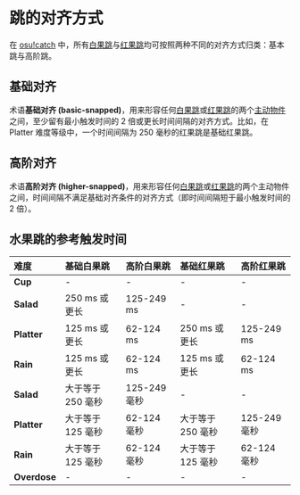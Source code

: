 # 跳的对齐方式

在 [osu!catch](/wiki/Game_mode/osu!catch) 中，所有[白果跳](/wiki/Gameplay/Dash)与[红果跳](/wiki/Gameplay/Hyperdash)均可按照两种不同的对齐方式归类：基本跳与高阶跳。

## 基础对齐

术语**基础对齐 (basic-snapped)**，用来形容任何[白果跳](/wiki/Gameplay/Dash)或[红果跳](/wiki/Gameplay/Hyperdash)的两个[主动物件](/wiki/Beatmapping/Active_object)之间，至少留有最小触发时间的 2 倍或更长时间间隔的对齐方式。比如，在 Platter 难度等级中，一个时间间隔为 250 毫秒的红果跳是基础红果跳。

## 高阶对齐

术语**高阶对齐 (higher-snapped)**，用来形容任何[白果跳](/wiki/Gameplay/Dash)或[红果跳](/wiki/Gameplay/Hyperdash)的两个主动物件之间，时间间隔不满足基础对齐条件的对齐方式（即时间间隔短于最小触发时间的 2 倍）。

## 水果跳的参考触发时间

| 难度 | 基础白果跳 | 高阶白果跳 | 基础红果跳 | 高阶红果跳 |
| :-- | :-- | :-- | :-- | :-- |
| **Cup** | - | - | - | - |
| **Salad** | 250 ms 或更长 | 125-249 ms | - | - |
| **Platter** | 125 ms 或更长 | 62-124 ms | 250 ms 或更长 | 125-249 ms |
| **Rain** | 125 ms 或更长 | 62-124 ms | 125 ms 或更长 | 62-124 ms |
| **Salad** | 大于等于 250 毫秒 | 125-249 毫秒 | - | - |
| **Platter** | 大于等于 125 毫秒 | 62-124 毫秒 | 大于等于 250 毫秒 | 125-249 毫秒 |
| **Rain** | 大于等于 125 毫秒 | 62-124 毫秒 | 大于等于 125 毫秒 | 62-124 毫秒 |
| **Overdose** | - | - | - | - |
